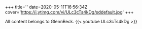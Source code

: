 +++
title=''
date=2020-05-11T16:56:34Z
cover='https://i.ytimg.com/vi/ULc3cTs4kDg/sddefault.jpg'
+++

All content belongs to GlennBeck.
{{< youtube ULc3cTs4kDg >}}
